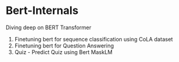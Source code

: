 # Bert-Internals
Diving deep on BERT Transformer

1. Finetuning bert for sequence classification using CoLA dataset
2. Finetuning bert for Question Answering
3. Quiz - Predict Quiz using Bert MaskLM
